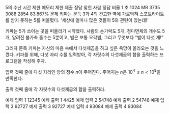 5의 수난
시간 제한	메모리 제한	제출	정답	맞힌 사람	정답 비율
1 초	1024 MB	3735	3088	2854	83.867%
문제
키파는 문득 3과 4의 견고한 벽에 가로막혀 스포트라이트를 받지 못하는 5를 떠올렸다. '세상에 얼마나 많은 것들이 5와 관련이 있는데!'

키파는 5가 쓰이는 곳을 떠올리기 시작했다. 사람의 손가락도 5개, 정다면체의 개수도 5개, 알려진 불가촉 홀수는 5뿐이고, 별은 보통 오각별, 그리고 무엇보다 "별이 다섯 개!"

그러자 문득 키파는 자신의 마음 속에서 다섯제곱을 하고 싶은 욕망이 올라오는 것을 느꼈다. 키파를 위해, 다섯 자리 수를 입력받아, 각 자릿수의 다섯제곱의 합을 출력하는 프로그램을 작성해 주자.

입력
첫째 줄에 다섯 자리인 양의 정수 
$n$이 주어진다. 주어지는 
$n$은 
$10^{4} \leq n < 10^{\mathbf{5}}$을 만족한다.

출력
첫째 줄에 각 자릿수의 다섯제곱의 합을 출력하라.

예제 입력 1 
12345
예제 출력 1 
4425
예제 입력 2 
54748
예제 출력 2 
54748
예제 입력 3 
92727
예제 출력 3 
92727
예제 입력 4 
93084
예제 출력 4 
93084